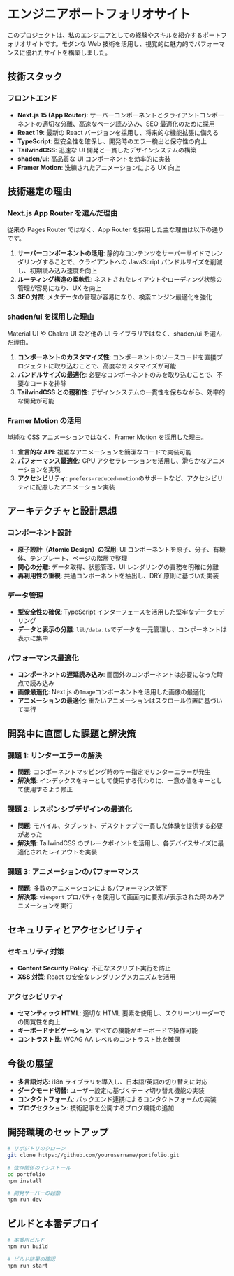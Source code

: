 # エンジニアポートフォリオサイト

このプロジェクトは、私のエンジニアとしての経験やスキルを紹介するポートフォリオサイトです。モダンな Web 技術を活用し、視覚的に魅力的でパフォーマンスに優れたサイトを構築しました。

## 技術スタック

### フロントエンド

- **Next.js 15 (App Router)**: サーバーコンポーネントとクライアントコンポーネントの適切な分離、高速なページ読み込み、SEO 最適化のために採用
- **React 19**: 最新の React バージョンを採用し、将来的な機能拡張に備える
- **TypeScript**: 型安全性を確保し、開発時のエラー検出と保守性の向上
- **TailwindCSS**: 迅速な UI 開発と一貫したデザインシステムの構築
- **shadcn/ui**: 高品質な UI コンポーネントを効率的に実装
- **Framer Motion**: 洗練されたアニメーションによる UX 向上

## 技術選定の理由

### Next.js App Router を選んだ理由

従来の Pages Router ではなく、App Router を採用した主な理由は以下の通りです。

1. **サーバーコンポーネントの活用**: 静的なコンテンツをサーバーサイドでレンダリングすることで、クライアントへの JavaScript バンドルサイズを削減し、初期読み込み速度を向上
2. **ルーティング構造の柔軟性**: ネストされたレイアウトやローディング状態の管理が容易になり、UX を向上
3. **SEO 対策**: メタデータの管理が容易になり、検索エンジン最適化を強化

### shadcn/ui を採用した理由

Material UI や Chakra UI など他の UI ライブラリではなく、shadcn/ui を選んだ理由。

1. **コンポーネントのカスタマイズ性**: コンポーネントのソースコードを直接プロジェクトに取り込むことで、高度なカスタマイズが可能
2. **バンドルサイズの最適化**: 必要なコンポーネントのみを取り込むことで、不要なコードを排除
3. **TailwindCSS との親和性**: デザインシステムの一貫性を保ちながら、効率的な開発が可能

### Framer Motion の活用

単純な CSS アニメーションではなく、Framer Motion を採用した理由。

1. **宣言的な API**: 複雑なアニメーションを簡潔なコードで実装可能
2. **パフォーマンス最適化**: GPU アクセラレーションを活用し、滑らかなアニメーションを実現
3. **アクセシビリティ**: `prefers-reduced-motion`のサポートなど、アクセシビリティに配慮したアニメーション実装

## アーキテクチャと設計思想

### コンポーネント設計

- **原子設計（Atomic Design）の採用**: UI コンポーネントを原子、分子、有機体、テンプレート、ページの階層で整理
- **関心の分離**: データ取得、状態管理、UI レンダリングの責務を明確に分離
- **再利用性の重視**: 共通コンポーネントを抽出し、DRY 原則に基づいた実装

### データ管理

- **型安全性の確保**: TypeScript インターフェースを活用した堅牢なデータモデリング
- **データと表示の分離**: `lib/data.ts`でデータを一元管理し、コンポーネントは表示に集中

### パフォーマンス最適化

- **コンポーネントの遅延読み込み**: 画面外のコンポーネントは必要になった時点で読み込み
- **画像最適化**: Next.js の`Image`コンポーネントを活用した画像の最適化
- **アニメーションの最適化**: 重たいアニメーションはスクロール位置に基づいて実行

## 開発中に直面した課題と解決策

### 課題 1: リンターエラーの解決

- **問題**: コンポーネントマッピング時のキー指定でリンターエラーが発生
- **解決策**: インデックスをキーとして使用する代わりに、一意の値をキーとして使用するよう修正

### 課題 2: レスポンシブデザインの最適化

- **問題**: モバイル、タブレット、デスクトップで一貫した体験を提供する必要があった
- **解決策**: TailwindCSS のブレークポイントを活用し、各デバイスサイズに最適化されたレイアウトを実装

### 課題 3: アニメーションのパフォーマンス

- **問題**: 多数のアニメーションによるパフォーマンス低下
- **解決策**: `viewport` プロパティを使用して画面内に要素が表示された時のみアニメーションを実行

## セキュリティとアクセシビリティ

### セキュリティ対策

- **Content Security Policy**: 不正なスクリプト実行を防止
- **XSS 対策**: React の安全なレンダリングメカニズムを活用

### アクセシビリティ

- **セマンティック HTML**: 適切な HTML 要素を使用し、スクリーンリーダーでの閲覧性を向上
- **キーボードナビゲーション**: すべての機能がキーボードで操作可能
- **コントラスト比**: WCAG AA レベルのコントラスト比を確保

## 今後の展望

- **多言語対応**: i18n ライブラリを導入し、日本語/英語の切り替えに対応
- **ダークモード切替**: ユーザー設定に基づくテーマ切り替え機能の実装
- **コンタクトフォーム**: バックエンド連携によるコンタクトフォームの実装
- **ブログセクション**: 技術記事を公開するブログ機能の追加

## 開発環境のセットアップ

```bash
# リポジトリのクローン
git clone https://github.com/yourusername/portfolio.git

# 依存関係のインストール
cd portfolio
npm install

# 開発サーバーの起動
npm run dev
```

## ビルドと本番デプロイ

```bash
# 本番用ビルド
npm run build

# ビルド結果の確認
npm run start
```
